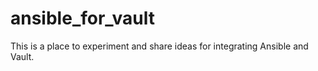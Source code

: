 # ansible_for_vault
This is a place to experiment and share ideas for integrating Ansible and Vault.
